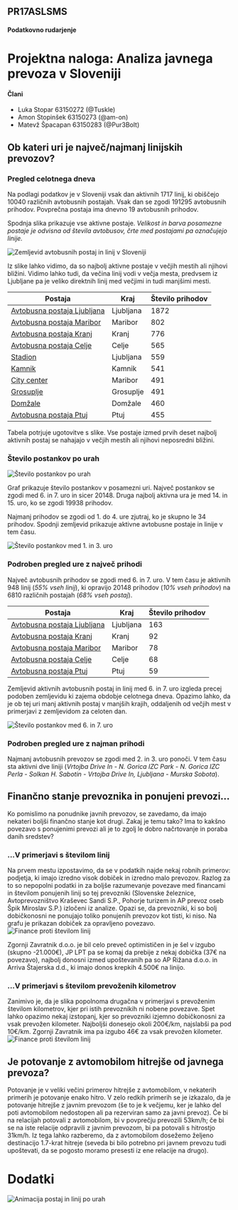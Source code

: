## PR17ASLSMS
#### Podatkovno rudarjenje
# Projektna naloga: Analiza javnega prevoza v Sloveniji

#### Člani
- Luka Stopar 63150272 (@Tuskle)
- Amon Stopinšek 63150273 (@am-on)
- Matevž Špacapan 63150283 (@Pur3Bolt)
## Ob kateri uri je največ/najmanj linijskih prevozov?
### Pregled celotnega dneva
Na podlagi podatkov je v Sloveniji vsak dan aktivnih 1717 linij, ki
obiščejo 10040 različnih avtobusnih postajah. Vsak dan se zgodi
191295 avtobusnih prihodov. Povprečna postaja ima dnevno 19 avtobusnih
prihodov.

Spodnja slika prikazuje vse aktivne postaje. *Velikost in barva posamezne postaje
je odvisna od števila avtobusov, črte med postajami pa označujejo linije.*

![Zemljevid avtobusnih postaj in linij v Sloveniji](map/mapFinal.png)

Iz slike lahko vidimo, da so najbolj aktivne postaje v večjih mestih ali njihovi
bližini. Vidimo lahko tudi, da večina linij vodi v večja mesta, predvsem iz
Ljubljane pa je veliko direktnih linij med večjimi in tudi manjšimi mesti.

Postaja | Kraj | Število prihodov
------- | ---- | ----------------
[Avtobusna postaja Ljubljana](https://www.google.si/maps/search/46.05783284945171+14.508785575367) | Ljubljana | 1872
[Avtobusna postaja Maribor](https://www.google.si/maps/search/46.5595273032238+15.6557885112761) | Maribor | 802
[Avtobusna postaja Kranj](https://www.google.si/maps/search/46.2458155547791+14.3545303477911) | Kranj | 776
[Avtobusna postaja Celje](https://www.google.si/maps/search/46.23254801171479+15.268426387920401) | Celje | 565
[Stadion](https://www.google.si/maps/search/46.0694054750977+14.510482618162301) | Ljubljana | 559
[Kamnik](https://www.google.si/maps/search/46.2253862737911+14.613738841732099) | Kamnik | 541
[City center](https://www.google.si/maps/search/46.559209084974+15.6512855330615) | Maribor | 491
[Grosuplje](https://www.google.si/maps/search/45.955762604002196+14.652992226675698) | Grosuplje | 491
[Domžale](https://www.google.si/maps/search/46.1389885722632+14.594263506596802) | Domžale | 460
[Avtobusna postaja Ptuj](https://www.google.si/maps/search/46.4214378477102+15.8766981201461) | Ptuj | 455

Tabela potrjuje ugotovitve s slike. Vse postaje izmed prvih deset najbolj aktivnih postaj se nahajajo v večjih mestih ali njihovi neposredni bližini.

### Število postankov po urah

![Število postankov po urah](hourStat/hourBarPlot.png)

Graf prikazuje število postankov v posamezni uri. Največ postankov se zgodi med 6. in 7. uro in sicer 20148. Druga najbolj aktivna ura je med 14. in 15. uro, ko se zgodi  19938 prihodov.

Najmanj prihodov se zgodi od 1. do 4. ure zjutraj, ko je skupno le 34 prihodov. Spodnji zemljevid prikazuje aktivne avtobusne postaje in linije v tem času.

![Število postankov med 1. in 3. uro](hourStat/map/01:00:00&#32;-&#32;03:59:59.png)

### Podroben pregled ure z največ prihodi
Največ avtobusnih prihodov se zgodi med 6. in 7. uro. V tem času je aktivnih 948 linij (*55% vseh linij*), ki opravijo
20148 prihodov (*10% vseh prihodov*) na 6810 različnih postajah (*68% vseh postaj*).

Postaja | Kraj | Število prihodov
------- | ---- | ----------------
[Avtobusna postaja Ljubljana](https://www.google.si/maps/search/46.05783284945171+14.508785575367) | Ljubljana | 163
[Avtobusna postaja Kranj](https://www.google.si/maps/search/46.2458155547791+14.3545303477911) | Kranj | 92
[Avtobusna postaja Maribor](https://www.google.si/maps/search/46.5595273032238+15.6557885112761) | Maribor | 78
[Avtobusna postaja Celje](https://www.google.si/maps/search/46.23254801171479+15.268426387920401) | Celje | 68
[Avtobusna postaja Ptuj](https://www.google.si/maps/search/46.4214378477102+15.8766981201461) | Ptuj | 59

Zemljevid aktivnih avtobusnih postaj in linij med 6. in 7. uro izgleda precej podoben zemljevidu ki zajema obdobje celotnega dneva. Opazimo lahko, da je ob tej uri manj aktivnih postaj v manjših krajih, oddaljenih od večjih mest v primerjavi z zemljevidom za celoten dan.

![Število postankov med 6. in 7. uro](hourStat/map/06:00:00&#32;-&#32;06:59:59.png)


### Podroben pregled ure z najman prihodi
Najmanj avtobusnih prevozov se zgodi med 2. in 3. uro ponoči. V tem času sta
aktivni dve liniji (*Vrtojba Drive In - N. Gorica IZC Park - N. Gorica IZC Perla - Solkan H. Sabotin - Vrtojba Drive In,  Ljubljana - Murska Sobota*).

## Finančno stanje prevoznika in ponujeni prevozi...

Ko pomislimo na ponudnike javnih prevozov, se zavedamo, da imajo nekateri boljši finančno stanje kot drugi. Zakaj je temu tako? Ima to kakšno povezavo s ponujenimi prevozi ali je to zgolj le dobro načrtovanje in poraba danih sredstev?

### ...V primerjavi s številom linij

Na prvem mestu izpostavimo, da se v podatkih najde nekaj robnih primerov: podjetja, ki imajo izredno visok dobiček in izredno malo prevozov. Razlog za to so nepopolni podatki in za boljše razumevanje povezave med financami in številom ponujenih linij so tej prevozniki (Slovenske železnice, Avtoprevozništvo Kraševec Sandi S.P., Pohorje turizem in AP prevoz oseb Špik Miroslav S.P.) izločeni iz analize.
Opazi se, da prevozniki, ki so bolj dobičkonosni ne ponujajo toliko ponujenih prevozov kot tisti, ki niso. Na grafu je prikazan dobiček za opravljeno povezavo.
![Finance proti številom linij](finance/dobicek-vs-povezave.png)

Zgornji Zavratnik d.o.o. je bil celo preveč optimističen in je šel v izgubo (skupno -21.000€), JP LPT pa se komaj da prebije z nekaj dobička (37€ na povezavo), najbolj donosni izmed upoštevanih pa so AP Rižana d.o.o. in Arriva Štajerska d.d., ki imajo donos krepkih 4.500€ na linijo.

### ...V primerjavi s številom prevoženih kilometrov

Zanimivo je, da je slika popolnoma drugačna v primerjavi s prevoženim številom kilometrov, kjer pri istih prevoznikih ni nobene povezave. Spet lahko opazimo nekaj izstopanj, kjer so prevozniki izjemno dobičkonosni za vsak prevožen kilometer. Najboljši donesejo okoli 200€/km, najslabši pa pod 10€/km. Zgornji Zavratnik ima pa izgubo 46€ za vsak prevožen kilometer.
![Finance proti številom linij](finance/dobicek-vs-km.png)

## Je potovanje z avtomobilom hitrejše od javnega prevoza?

Potovanje je v veliki večini primerov hitrejše z avtomobilom, v nekaterih primerih je potovanje enako hitro. V zelo redkih primerih se je izkazalo, da je potovanje hitrejše z javnim prevozom (še to je k večjemu, ker je lahko del poti avtomobilom nedostopen ali pa rezerviran samo za javni prevoz).
Če bi na relacijah potovali z avtomobilom, bi v povprečju prevozili 53km/h; če bi se na iste relacije odpravili z javnim prevozom, bi pa potovali s hitrostjo 31km/h. Iz tega lahko razberemo, da z avtomobilom dosežemo željeno destinacijo 1.7-krat hitreje (seveda bi bilo potrebno pri javnem prevozu tudi upoštevati, da se pogosto moramo presesti iz ene relacije na drugo).

# Dodatki
![Animacija postaj in linij po urah](hourStat/map/hour-fast.gif)
